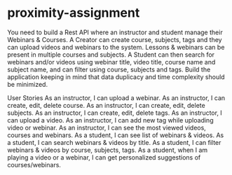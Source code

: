# proximity-assignment

You need to build a Rest API where an instructor and student manage their Webinars & Courses. A Creator can create course, subjects, tags and they can upload videos and webinars to the system. Lessons & webinars can be present in multiple courses and subjects. A Student can then search for webinars and/or videos using webinar title, video title, course name and subject name, and can filter using course, subjects and tags. Build the application keeping in mind that data duplicacy and time complexity should be minimized.

User Stories
As an instructor, I can upload a webinar.
As an instructor, I can create, edit, delete course.
As an instructor, I can create, edit, delete subjects.
As an instructor, I can create, edit, delete tags.
As an instructor, I can upload a video.
As an instructor, I can add new tag while uploading video or webinar.
As an instructor, I can see the most viewed videos, courses and webinars.
As a student, I can see list of webinars & videos.
As a student, I can search webinars & videos by title.
As a student, I can filter webinars & videos by course, subjects, tags.
As a student, when I am playing a video or a webinar, I can get personalized suggestions of courses/webinars.
